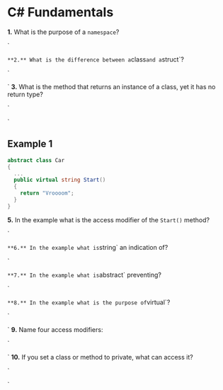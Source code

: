 # C# Fundamentals

**1.** What is the purpose of a `namespace`?
<!-- enter you answer in the space below -->
`

`
**2.** What is the difference between a `class` and a `struct`?
<!-- enter you answer in the space below -->
`

`
**3.** What is the method that returns an instance of a class, yet it has no return type?
<!-- enter you answer in the space below -->
`

`

## Example 1

```c#
abstract class Car
{
  ...
  public virtual string Start()
  {
    return "Vroooom";
  }
}
```

**5.** In the example what is the access modifier of the `Start()` method?
<!-- enter you answer in the space below -->
`

`
**6.** In the example what is `string` an indication of?
<!-- enter you answer in the space below -->
`

`
**7.** In the example what is `abstract` preventing?
<!-- enter you answer in the space below -->
`

`
**8.** In the example what is the purpose of `virtual`?
<!-- enter you answer in the space below -->
`

`
**9.** Name four access modifiers:
<!-- enter you answer in the space below -->
`

`
**10.** If you set a class or method to private, what can access it?
<!-- enter you answer in the space below -->
`

`
